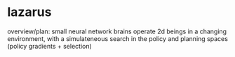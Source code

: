 # lazarus

overview/plan: small neural network brains operate 2d beings in a changing environment, with a simulateneous search in the policy and planning spaces (policy gradients + selection)